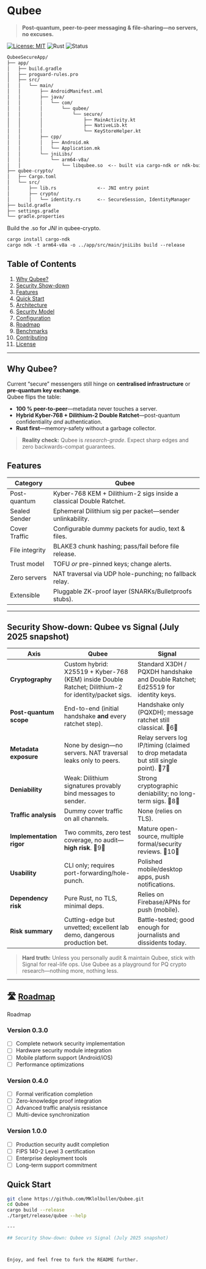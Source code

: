 # Qubee  <!-- Logo/branding here later -->
> **Post-quantum, peer-to-peer messaging & file-sharing—no servers, no excuses.**

[![License: MIT](https://img.shields.io/badge/License-MIT-green.svg)](LICENSE)
![Rust](https://img.shields.io/badge/Rust-1.77%2B-orange)
![Status](https://img.shields.io/badge/status-experimental-red)
```markdown
QubeeSecureApp/
├── app/
│   ├── build.gradle
│   ├── proguard-rules.pro
│   ├── src/
│   │   └── main/
│   │       ├── AndroidManifest.xml
│   │       ├── java/
│   │       │   └── com/
│   │       │       └── qubee/
│   │       │           └── secure/
│   │       │               ├── MainActivity.kt
│   │       │               ├── NativeLib.kt
│   │       │               └── KeyStoreHelper.kt
│   │       ├── cpp/
│   │       │   ├── Android.mk
│   │       │   └── Application.mk
│   │       └── jniLibs/
│   │           └── arm64-v8a/
│   │               └── libqubee.so  <-- built via cargo-ndk or ndk-build
├── qubee-crypto/
│   ├── Cargo.toml
│   └── src/
│       ├── lib.rs               <-- JNI entry point
│       ├── crypto/
│       │   └── identity.rs      <-- SecureSession, IdentityManager
├── build.gradle
├── settings.gradle
└── gradle.properties


```
Build the .so for *JNI*
in qubee-crypto. 
```markdown
cargo install cargo-ndk
cargo ndk -t arm64-v8a -o ../app/src/main/jniLibs build --release
```

## Table of Contents
1. [Why Qubee?](#why-qubee)
2. [Security Show-down](#SecurityShow-down)
3. [Features](#features)
4. [Quick Start](#quick-start)
5. [Architecture](#architecture)
6. [Security Model](#security-model)
6. [Configuration](#configuration)
8. [Roadmap](#roadmap)
9. [Benchmarks](#benchmarks)
10. [Contributing](#contributing)
11. [License](#license)

---

## Why Qubee?
Current “secure” messengers still hinge on **centralised infrastructure** or **pre-quantum key exchange**.  
Qubee flips the table:

* **100 % peer-to-peer**—metadata never touches a server.  
* **Hybrid Kyber-768 + Dilithium-2 Double Ratchet**—post-quantum confidentiality _and_ authentication.  
* **Rust first**—memory-safety without a garbage collector.

> **Reality check:** Qubee is *research-grade*. Expect sharp edges and zero backwards-compat guarantees.

## Features
| Category | Qubee |
|----------|-------|
| Post-quantum | Kyber-768 KEM + Dilithium-2 sigs inside a classical Double Ratchet. |
| Sealed Sender | Ephemeral Dilithium sig per packet—sender unlinkability. |
| Cover Traffic | Configurable dummy packets for audio, text & files. |
| File integrity | BLAKE3 chunk hashing; pass/fail before file release. |
| Trust model | TOFU _or_ pre-pinned keys; change alerts. |
| Zero servers | NAT traversal via UDP hole-punching; no fallback relay. |
| Extensible | Pluggable ZK-proof layer (SNARKs/Bulletproofs stubs). |

---

## Security Show-down: Qubee vs Signal (July 2025 snapshot)


| Axis | Qubee | Signal |
|------|-------|--------|
| **Cryptography** | Custom hybrid: X25519 + Kyber-768 (KEM) inside Double Ratchet; Dilithium-2 for identity/packet sigs. | Standard X3DH / PQXDH handshake and Double Ratchet; Ed25519 for identity keys. |
| **Post-quantum scope** | End-to-end (initial handshake **and** every ratchet step). | Handshake only (PQXDH); message ratchet still classical. 6 |
| **Metadata exposure** | None by design—no servers. NAT traversal leaks only to peers. | Relay servers log IP/timing (claimed to drop metadata but still single point). 7 |
| **Deniability** | Weak: Dilithium signatures provably bind messages to sender. | Strong cryptographic deniability; no long-term sigs. 8 |
| **Traffic analysis** | Dummy cover traffic on all channels. | None (relies on TLS). |
| **Implementation rigor** | Two commits, zero test coverage, no audit—**high risk**. 9 | Mature open-source, multiple formal/security reviews. 10 |
| **Usability** | CLI only; requires port-forwarding/hole-punch. | Polished mobile/desktop apps, push notifications. |
| **Dependency risk** | Pure Rust, no TLS, minimal deps. | Relies on Firebase/APNs for push (mobile). |
| **Risk summary** | Cutting-edge but unvetted; excellent lab demo, dangerous production bet. | Battle-tested; good enough for journalists and dissidents today. |

> **Hard truth:** Unless you personally audit & maintain Qubee, stick with Signal for real-life ops. Use Qubee as a playground for PQ crypto research—nothing more, nothing less.

---
## 🛣️ [Roadmap](#roadmap)
Roadmap

### Version 0.3.0 
- [ ] Complete network security implementation
- [ ] Hardware security module integration
- [ ] Mobile platform support (Android/iOS)
- [ ] Performance optimizations

### Version 0.4.0 
- [ ] Formal verification completion
- [ ] Zero-knowledge proof integration
- [ ] Advanced traffic analysis resistance
- [ ] Multi-device synchronization

### Version 1.0.0 
- [ ] Production security audit completion
- [ ] FIPS 140-2 Level 3 certification
- [ ] Enterprise deployment tools
- [ ] Long-term support commitment

## Quick Start

```bash
git clone https://github.com/MKlolbullen/Qubee.git
cd Qubee
cargo build --release
./target/release/qubee --help

---

## Security Show-down: Qubee vs Signal (July 2025 snapshot)



Enjoy, and feel free to fork the README further.
